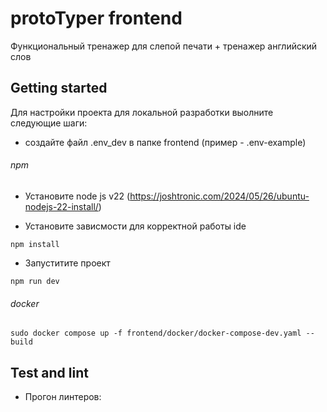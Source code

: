 # protoTyper frontend

Функциональный тренажер для слепой печати + тренажер английский слов

## Getting started

Для настройки проекта для локальной разработки выолните следующие шаги:

- создайте файл .env_dev в папке frontend (пример - .env-example)

###### npm

- Установите node js v22 (https://joshtronic.com/2024/05/26/ubuntu-nodejs-22-install/)

- Установите зависмости для корректной работы ide

```
npm install
```

- Запуститите проект

```
npm run dev
```

###### docker

```
sudo docker compose up -f frontend/docker/docker-compose-dev.yaml --build
```

## Test and lint

- Прогон линтеров:

```

```
